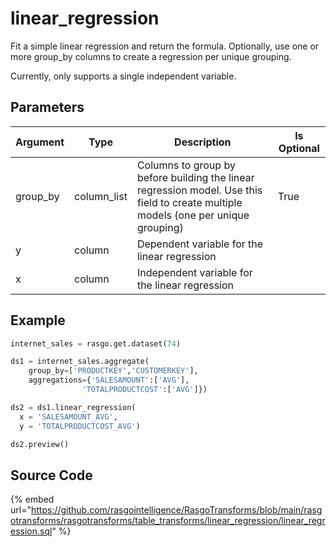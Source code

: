 

# linear_regression

Fit a simple linear regression and return the formula. Optionally, use one or more group_by columns to create a regression per unique grouping.

Currently, only supports a single independent variable.


## Parameters

| Argument |    Type     |                                                             Description                                                             | Is Optional |
| -------- | ----------- | ----------------------------------------------------------------------------------------------------------------------------------- | ----------- |
| group_by | column_list | Columns to group by before building the linear regression model. Use this field to create multiple models (one per unique grouping) | True        |
| y        | column      | Dependent variable for the linear regression                                                                                        |             |
| x        | column      | Independent variable for the linear regression                                                                                      |             |


## Example









```python
internet_sales = rasgo.get.dataset(74)

ds1 = internet_sales.aggregate(
    group_by=['PRODUCTKEY','CUSTOMERKEY'],
    aggregations={'SALESAMOUNT':['AVG'],
                'TOTALPRODUCTCOST':['AVG']})

ds2 = ds1.linear_regression(
  x = 'SALESAMOUNT_AVG',
  y = 'TOTALPRODUCTCOST_AVG')

ds2.preview()
```



## Source Code

{% embed url="https://github.com/rasgointelligence/RasgoTransforms/blob/main/rasgotransforms/rasgotransforms/table_transforms/linear_regression/linear_regression.sql" %}


